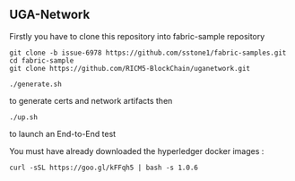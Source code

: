 ## UGA-Network

Firstly you have to clone this repository into fabric-sample repository

```
git clone -b issue-6978 https://github.com/sstone1/fabric-samples.git
cd fabric-sample
git clone https://github.com/RICM5-BlockChain/uganetwork.git
```

```
./generate.sh 
```
to generate certs and network artifacts then 
```
./up.sh 
```
to launch an End-to-End test

You must have already downloaded the hyperledger docker images :
```
curl -sSL https://goo.gl/kFFqh5 | bash -s 1.0.6
```
